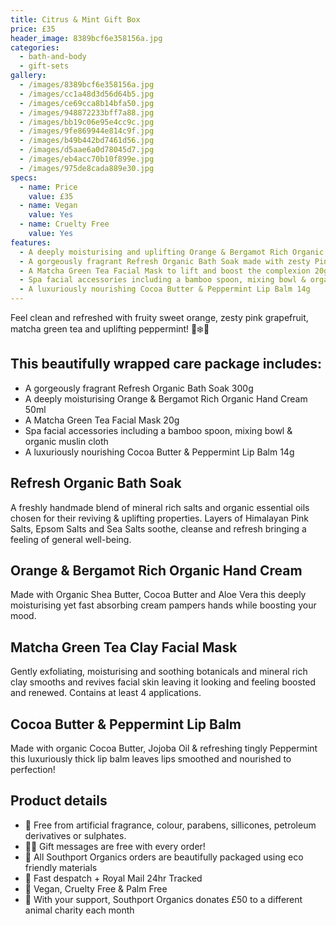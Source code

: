 ```yaml
---
title: Citrus & Mint Gift Box
price: £35
header_image: 8389bcf6e358156a.jpg
categories:
  - bath-and-body
  - gift-sets
gallery:
  - /images/8389bcf6e358156a.jpg
  - /images/cc1a48d3d56d64b5.jpg
  - /images/ce69cca8b14bfa50.jpg
  - /images/948872233bff7a88.jpg
  - /images/bb19c06e95e4cc9c.jpg
  - /images/9fe869944e814c9f.jpg
  - /images/b49b442bd7461d56.jpg
  - /images/d5aae6a0d78045d7.jpg
  - /images/eb4acc70b10f899e.jpg
  - /images/975de8cada889e30.jpg
specs:
  - name: Price
    value: £35
  - name: Vegan
    value: Yes
  - name: Cruelty Free
    value: Yes
features:
  - A deeply moisturising and uplifting Orange & Bergamot Rich Organic Hand Cream 50ml
  - A gorgeously fragrant Refresh Organic Bath Soak made with zesty Pink Grapefruit & cooling Peppermint to complete the perfect combination of pampering and rejuvenation 300g
  - A Matcha Green Tea Facial Mask to lift and boost the complexion 20g
  - Spa facial accessories including a bamboo spoon, mixing bowl & organic muslin cloth to add an extra touch of spa inspired luxury
  - A luxuriously nourishing Cocoa Butter & Peppermint Lip Balm 14g
---
```


Feel clean and refreshed with fruity sweet orange, zesty pink grapefruit, matcha green tea and uplifting peppermint! 🍊❄️🌿

## This beautifully wrapped care package includes:

- A gorgeously fragrant Refresh Organic Bath Soak 300g
- A deeply moisturising Orange & Bergamot Rich Organic Hand Cream 50ml
- A Matcha Green Tea Facial Mask 20g
- Spa facial accessories including a bamboo spoon, mixing bowl & organic muslin cloth
- A luxuriously nourishing Cocoa Butter & Peppermint Lip Balm 14g

## Refresh Organic Bath Soak

A freshly handmade blend of mineral rich salts and organic essential oils chosen for their reviving & uplifting properties. Layers of Himalayan Pink Salts, Epsom Salts and Sea Salts soothe, cleanse and refresh bringing a feeling of general well-being.

## Orange & Bergamot Rich Organic Hand Cream

Made with Organic Shea Butter, Cocoa Butter and Aloe Vera this deeply moisturising yet fast absorbing cream pampers hands while boosting your mood.

## Matcha Green Tea Clay Facial Mask

Gently exfoliating, moisturising and soothing botanicals and mineral rich clay smooths and revives facial skin leaving it looking and feeling boosted and renewed. Contains at least 4 applications.

## Cocoa Butter & Peppermint Lip Balm

Made with organic Cocoa Butter, Jojoba Oil & refreshing tingly Peppermint this luxuriously thick lip balm leaves lips smoothed and nourished to perfection!

## Product details

- 🍊 Free from artificial fragrance, colour, parabens, sillicones, petroleum derivatives or sulphates.
- ✍🏼 Gift messages are free with every order!
- 🌿 All Southport Organics orders are beautifully packaged using eco friendly materials
- 📮 Fast despatch + Royal Mail 24hr Tracked
- 🐰 Vegan, Cruelty Free & Palm Free
- 🐾 With your support, Southport Organics donates £50 to a different animal charity each month

